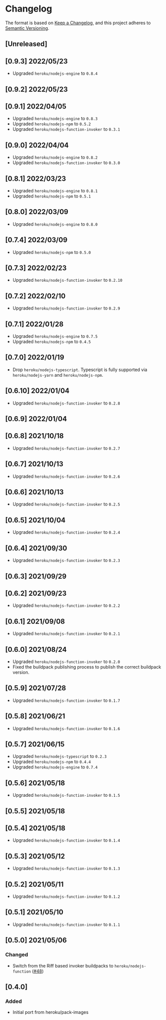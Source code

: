 # Changelog
The format is based on [Keep a Changelog](https://keepachangelog.com/en/1.0.0/),
and this project adheres to [Semantic Versioning](https://semver.org/spec/v2.0.0.html).

## [Unreleased]

## [0.9.3] 2022/05/23
* Upgraded `heroku/nodejs-engine` to `0.8.4`

## [0.9.2] 2022/05/23

## [0.9.1] 2022/04/05
* Upgraded `heroku/nodejs-engine` to `0.8.3`
* Upgraded `heroku/nodejs-npm` to `0.5.2`
* Upgraded `heroku/nodejs-function-invoker` to `0.3.1`

## [0.9.0] 2022/04/04
* Upgraded `heroku/nodejs-engine` to `0.8.2`
* Upgraded `heroku/nodejs-function-invoker` to `0.3.0`

## [0.8.1] 2022/03/23
* Upgraded `heroku/nodejs-engine` to `0.8.1`
* Upgraded `heroku/nodejs-npm` to `0.5.1`

## [0.8.0] 2022/03/09
* Upgraded `heroku/nodejs-engine` to `0.8.0`

## [0.7.4] 2022/03/09
* Upgraded `heroku/nodejs-npm` to `0.5.0`

## [0.7.3] 2022/02/23
* Upgraded `heroku/nodejs-function-invoker` to `0.2.10`

## [0.7.2] 2022/02/10
* Upgraded `heroku/nodejs-function-invoker` to `0.2.9`

## [0.7.1] 2022/01/28
* Upgraded `heroku/nodejs-engine` to `0.7.5`
* Upgraded `heroku/nodejs-npm` to `0.4.5`

## [0.7.0] 2022/01/19
* Drop `heroku/nodejs-typescript`. Typescript is fully supported via `heroku/nodejs-yarn` and `heroku/nodejs-npm`.

## [0.6.10] 2022/01/04
* Upgraded `heroku/nodejs-function-invoker` to `0.2.8`

## [0.6.9] 2022/01/04

## [0.6.8] 2021/10/18
* Upgraded `heroku/nodejs-function-invoker` to `0.2.7`

## [0.6.7] 2021/10/13

* Upgraded `heroku/nodejs-function-invoker` to `0.2.6`

## [0.6.6] 2021/10/13
* Upgraded `heroku/nodejs-function-invoker` to `0.2.5`

## [0.6.5] 2021/10/04
* Upgraded `heroku/nodejs-function-invoker` to `0.2.4`

## [0.6.4] 2021/09/30
* Upgraded `heroku/nodejs-function-invoker` to `0.2.3`

## [0.6.3] 2021/09/29

## [0.6.2] 2021/09/23
* Upgraded `heroku/nodejs-function-invoker` to `0.2.2`

## [0.6.1] 2021/09/08
* Upgraded `heroku/nodejs-function-invoker` to `0.2.1`

## [0.6.0] 2021/08/24
* Upgraded `heroku/nodejs-function-invoker` to `0.2.0`
* Fixed the buildpack publishing process to publish the correct buildpack version.

## [0.5.9] 2021/07/28
* Upgraded `heroku/nodejs-function-invoker` to `0.1.7`

## [0.5.8] 2021/06/21
* Upgraded `heroku/nodejs-function-invoker` to `0.1.6`

## [0.5.7] 2021/06/15
* Upgraded `heroku/nodejs-typescript` to `0.2.3`
* Upgraded `heroku/nodejs-npm` to `0.4.4`
* Upgraded `heroku/nodejs-engine` to `0.7.4`

## [0.5.6] 2021/05/18
* Upgraded `heroku/nodejs-function-invoker` to `0.1.5`

## [0.5.5] 2021/05/18

## [0.5.4] 2021/05/18
* Upgraded `heroku/nodejs-function-invoker` to `0.1.4`

## [0.5.3] 2021/05/12
* Upgraded `heroku/nodejs-function-invoker` to `0.1.3`

## [0.5.2] 2021/05/11
* Upgraded `heroku/nodejs-function-invoker` to `0.1.2`

## [0.5.1] 2021/05/10
* Upgraded `heroku/nodejs-function-invoker` to `0.1.1`

## [0.5.0] 2021/05/06
### Changed
* Switch from the Riff based invoker buildpacks to `heroku/nodejs-function` ([#48](https://github.com/heroku/buildpacks-node/pull/48))

## [0.4.0]
### Added
* Initial port from heroku/pack-images
